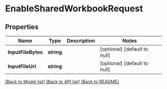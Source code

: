 # EnableSharedWorkbookRequest

## Properties
Name | Type | Description | Notes
------------ | ------------- | ------------- | -------------
**InputFileBytes** | **string** |  | [optional] [default to null]
**InputFileUrl** | **string** |  | [optional] [default to null]

[[Back to Model list]](../README.md#documentation-for-models) [[Back to API list]](../README.md#documentation-for-api-endpoints) [[Back to README]](../README.md)


